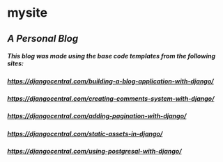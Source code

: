 # **mysite**

## **_A Personal Blog_**

##### This blog was made using the base code templates from the following sites:

##### https://djangocentral.com/building-a-blog-application-with-django/

##### https://djangocentral.com/creating-comments-system-with-django/

##### https://djangocentral.com/adding-pagination-with-django/

##### https://djangocentral.com/static-assets-in-django/

##### https://djangocentral.com/using-postgresql-with-django/
